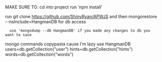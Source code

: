 MAKE SURE TO:
cd into project
run 'npm install' 

run git clone https://github.com/ShinyRyan/APWJS and then
      mongorestore --nsInclude=HangmanDB for db access

      use 'mongodump --db HangmanDB' if you made any changes to db you want to save

mongo commands copypasta cause I'm lazy
      use HangmanDB
      users=db.getCollection("user") 
      hints=db.getCollection("hints")
      words=db.getCollection("words")